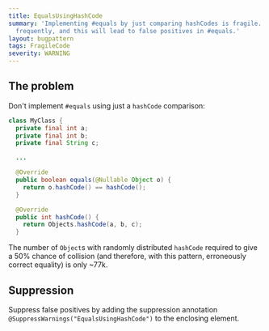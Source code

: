 ```yaml
---
title: EqualsUsingHashCode
summary: 'Implementing #equals by just comparing hashCodes is fragile. Hashes collide
  frequently, and this will lead to false positives in #equals.'
layout: bugpattern
tags: FragileCode
severity: WARNING
---
```


<!--
*** AUTO-GENERATED, DO NOT MODIFY ***
To make changes, edit the @BugPattern annotation or the explanation in docs/bugpattern.
-->

## The problem
Don't implement `#equals` using just a `hashCode` comparison:

```java
class MyClass {
  private final int a;
  private final int b;
  private final String c;

  ...

  @Override
  public boolean equals(@Nullable Object o) {
    return o.hashCode() == hashCode();
  }

  @Override
  public int hashCode() {
    return Objects.hashCode(a, b, c);
  }
```

The number of `Object`s with randomly distributed `hashCode` required to give a
50% chance of collision (and therefore, with this pattern, erroneously correct
equality) is only ~77k.

## Suppression
Suppress false positives by adding the suppression annotation `@SuppressWarnings("EqualsUsingHashCode")` to the enclosing element.
